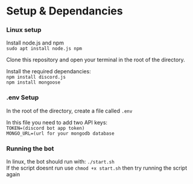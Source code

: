 # Setup & Dependancies
### Linux setup

Install node.js and npm <br />
`sudo apt install node.js npm`

Clone this repository and open your terminal in the root of the directory.

Install the required dependancies: <br />
`npm install discord.js` <br />
`npm install mongoose`

### .env Setup

In the root of the directory, create a file called `.env`

In this file you need to add two API keys: <br />
`TOKEN=(discord bot app token)` <br />
`MONGO_URL=(url for your mongodb database`

### Running the bot

In linux, the bot should run with: `./start.sh` <br />
If the script doesnt run use `chmod +x start.sh` then try running the script again

